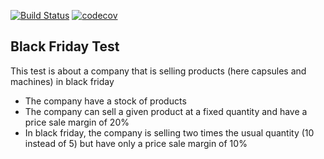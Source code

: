 [![Build Status](https://img.shields.io/travis/embenzekri/blackfriday.svg?style=flat)](https://travis-ci.org/embenzekri/blackfriday)
[![codecov](https://img.shields.io/codecov/c/github/embenzekri/blackfriday.svg?style=flat)](https://codecov.io/gh/embenzekri/blackfriday/branch/master)

Black Friday Test
-----

This test is about a company that is selling products (here capsules and machines) in black friday
- The company have a stock of products
- The company can sell a given product at a fixed quantity and have a price sale margin of 20%
- In black friday, the company is selling two times the usual quantity (10 instead of 5) but have only a price sale margin of 10%
